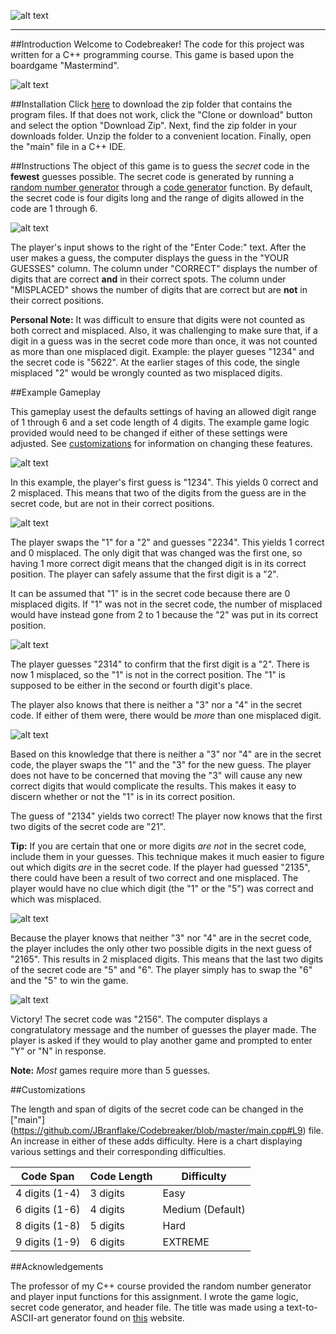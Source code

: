 ![alt text](http://i.imgur.com/b6TzVuR.jpg)
___

##Introduction
Welcome to Codebreaker! The code for this project was written for a C++ programming course. This game is based upon the boardgame "Mastermind".

![alt text](http://i.imgur.com/9WxVzoD.jpg)

##Installation
Click [here](https://github.com/JBranflake/Codebreaker/archive/master.zip) to download the zip folder that contains the program files. If that does not work, click the "Clone or download" button and select the option "Download Zip". Next, find the zip folder in your downloads folder. Unzip the folder to a convenient location. Finally, open the "main" file in a C++ IDE.

##Instructions
The object of this game is to guess the *secret* code in the **fewest** guesses possible. The secret code is generated by running a [random number generator](https://github.com/JBranflake/Codebreaker/blob/master/main.cpp#L151) through a [code generator](https://github.com/JBranflake/Codebreaker/blob/master/main.cpp#L139) function. By default, the secret code is four digits long and the range of digits allowed in the code are 1 through 6. 

![alt text](http://i.imgur.com/AJRivym.jpg)

The player's input shows to the right of the "Enter Code:" text. After the user makes a guess, the computer displays the guess in the "YOUR GUESSES" column. The column under "CORRECT" displays the number of digits that are correct **and** in their correct spots. The column under "MISPLACED" shows the number of digits that are correct but are **not** in their correct positions.

**Personal Note:** It was difficult to ensure that digits were not counted as both correct and misplaced. Also, it was challenging to make sure that, if a digit in a guess was in the secret code more than once, it was not counted as more than one misplaced digit. Example: the player gueses "1234" and the secret code is "5622". At the earlier stages of this code, the single misplaced "2" would be wrongly counted as two misplaced digits. 

##Example Gameplay

This gameplay usest the defaults settings of having an allowed digit range of 1 through 6 and a set code length of 4 digits. The example game logic provided would need to be changed if either of these settings were adjusted. See [customizations](https://github.com/JBranflake/Codebreaker/blob/master/README.md#customizations) for information on changing these features.

![alt text](http://i.imgur.com/zm1LqLd.jpg)

In this example, the player's first guess is "1234". This yields 0 correct and 2 misplaced. This means that two of the digits from the guess are in the secret code, but are not in their correct positions. 

![alt text](http://i.imgur.com/sIfAFtM.jpg)

The player swaps the "1" for a "2" and guesses "2234". This yields 1 correct and 0 misplaced. The only digit that was changed was the first one, so having 1 more correct digit means that the changed digit is in its correct position. The player can safely assume that the first digit is a "2".

It can be assumed that "1" is in the secret code because there are 0 misplaced digits. If "1" was not in the secret code, the number of misplaced would have instead gone from 2 to 1 because the "2" was put in its correct position. 

![alt text](http://i.imgur.com/qrvRhZD.jpg?1)

The player guesses "2314" to confirm that the first digit is a "2". There is now 1 misplaced, so the "1" is not in the correct position. The "1" is supposed to be either in the second or fourth digit's place.

The player also knows that there is neither a "3" nor a "4" in the secret code. If either of them were, there would be *more* than one misplaced digit.

![alt text](http://i.imgur.com/xsgRKsO.jpg?1)

Based on this knowledge that there is neither a "3" nor "4" are in the secret code, the player swaps the "1" and the "3" for the new guess. The player does not have to be concerned that moving the "3" will cause any new correct digits that would complicate the results. This makes it easy to discern whether or not the "1" is in its correct position.

The guess of "2134" yields two correct! The player now knows that the first two digits of the secret code are "21".

**Tip:** If you are certain that one or more digits *are not* in the secret code, include them in your guesses. This technique makes it much easier to figure out which digits *are* in the secret code. If the player had guessed "2135", there could have been a result of  two correct and one misplaced. The player would have no clue which digit (the "1" or the "5") was correct and which was misplaced.

![alt text](http://i.imgur.com/PrkpfRn.jpg)

Because the player knows that neither "3" nor "4" are in the secret code, the player includes the only other two possible digits in the next guess of "2165". This results in 2 misplaced digits. This means that the last two digits of the secret code are "5" and "6". The player simply has to swap the "6" and the "5" to win the game.

![alt text](http://i.imgur.com/nO3Un6i.jpg)

Victory! The secret code was "2156".  The computer displays a congratulatory message and the number of guesses the player made. The player is asked if they would to play another game and prompted to enter "Y" or "N" in response. 

**Note:** *Most* games require more than 5 guesses.

##Customizations

The length and span of digits of the secret code can be changed in the ["main"] (https://github.com/JBranflake/Codebreaker/blob/master/main.cpp#L9) file. An increase in either of these adds difficulty. Here is a chart displaying various settings and their corresponding difficulties.

| Code Span | Code Length | Difficulty|
|-----------|------------|------------
| 4 digits (1-4)  | 3 digits   | Easy       |
| 6 digits (1-6) | 4 digits   | Medium (Default)    |
| 8 digits (1-8)  | 5 digits   | Hard       |
| 9 digits (1-9)  | 6 digits   | EXTREME    |

##Acknowledgements

The professor of my C++ course provided the random number generator and player input functions for this assignment. I wrote the game logic, secret code generator, and header file. The title was made using a text-to-ASCII-art generator found on  [this](http://patorjk.com/software/taag/#p=display&f=ANSI%20Shadow&t=Type%20Something%20) website.
